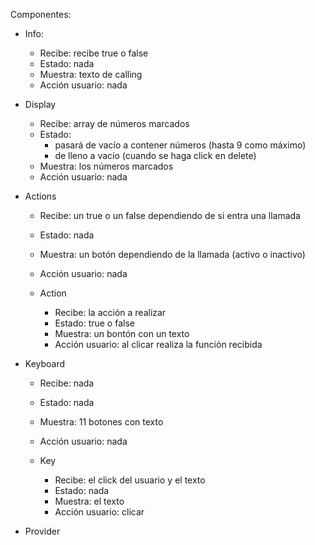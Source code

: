 Componentes:

- Info:

  - Recibe: recibe true o false
  - Estado: nada
  - Muestra: texto de calling
  - Acción usuario: nada

- Display

  - Recibe: array de números marcados
  - Estado:
    - pasará de vacío a contener números (hasta 9 como máximo)
    - de lleno a vacío (cuando se haga click en delete)
  - Muestra: los números marcados
  - Acción usuario: nada

- Actions

  - Recibe: un true o un false dependiendo de si entra una llamada
  - Estado: nada
  - Muestra: un botón dependiendo de la llamada (activo o inactivo)
  - Acción usuario: nada

  - Action
    - Recibe: la acción a realizar
    - Estado: true o false
    - Muestra: un bontón con un texto
    - Acción usuario: al clicar realiza la función recibida

- Keyboard

  - Recibe: nada
  - Estado: nada
  - Muestra: 11 botones con texto
  - Acción usuario: nada

  - Key
    - Recibe: el click del usuario y el texto
    - Estado: nada
    - Muestra: el texto
    - Acción usuario: clicar

- Provider
